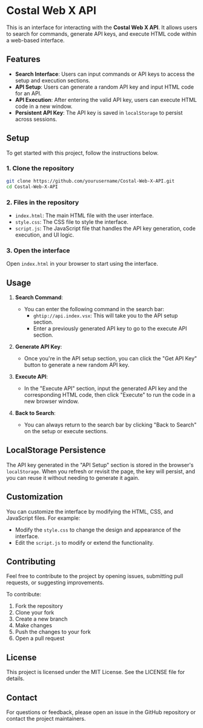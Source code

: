 # Costal Web X API

This is an interface for interacting with the **Costal Web X API**. It allows users to search for commands, generate API keys, and execute HTML code within a web-based interface.

## Features

- **Search Interface**: Users can input commands or API keys to access the setup and execution sections.
- **API Setup**: Users can generate a random API key and input HTML code for an API.
- **API Execution**: After entering the valid API key, users can execute HTML code in a new window.
- **Persistent API Key**: The API key is saved in `localStorage` to persist across sessions.

## Setup

To get started with this project, follow the instructions below.

### 1. Clone the repository

```bash
git clone https://github.com/yourusername/Costal-Web-X-API.git
cd Costal-Web-X-API
```

### 2. Files in the repository

- `index.html`: The main HTML file with the user interface.
- `style.css`: The CSS file to style the interface.
- `script.js`: The JavaScript file that handles the API key generation, code execution, and UI logic.

### 3. Open the interface

Open `index.html` in your browser to start using the interface.

## Usage

1. **Search Command**: 
   - You can enter the following command in the search bar:
     - `ghtip://api.index.vsx`: This will take you to the API setup section.
     - Enter a previously generated API key to go to the execute API section.
   
2. **Generate API Key**:
   - Once you're in the API setup section, you can click the "Get API Key" button to generate a new random API key. 
   
3. **Execute API**:
   - In the "Execute API" section, input the generated API key and the corresponding HTML code, then click "Execute" to run the code in a new browser window.

4. **Back to Search**: 
   - You can always return to the search bar by clicking "Back to Search" on the setup or execute sections.

## LocalStorage Persistence

The API key generated in the "API Setup" section is stored in the browser's `localStorage`. When you refresh or revisit the page, the key will persist, and you can reuse it without needing to generate it again.

## Customization

You can customize the interface by modifying the HTML, CSS, and JavaScript files. For example:
- Modify the `style.css` to change the design and appearance of the interface.
- Edit the `script.js` to modify or extend the functionality.

## Contributing

Feel free to contribute to the project by opening issues, submitting pull requests, or suggesting improvements. 

To contribute:
1. Fork the repository
2. Clone your fork
3. Create a new branch
4. Make changes
5. Push the changes to your fork
6. Open a pull request

## License

This project is licensed under the MIT License. See the LICENSE file for details.

## Contact

For questions or feedback, please open an issue in the GitHub repository or contact the project maintainers.
